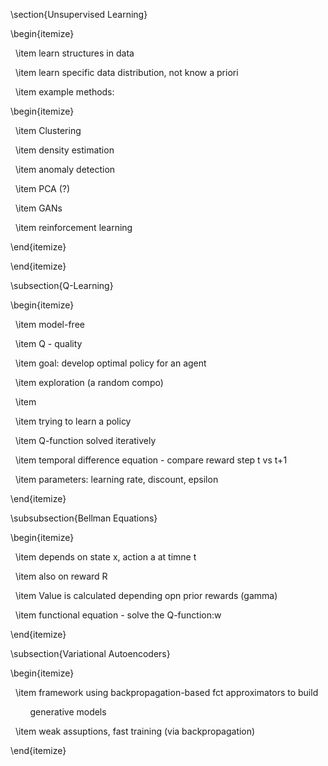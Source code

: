 \section{Unsupervised Learning}

\begin{itemize}

  \item learn structures in data

  \item learn specific data distribution, not know a priori

  \item example methods:

\begin{itemize}

  \item Clustering

  \item density estimation

  \item anomaly detection

  \item PCA (?)

  \item GANs

  \item reinforcement learning

\end{itemize}

\end{itemize}

\subsection{Q-Learning}

\begin{itemize}

  \item model-free

  \item Q - quality

  \item goal: develop optimal policy for an agent

  \item exploration (a random compo)

  \item 

  \item trying to learn a policy

  \item Q-function solved iteratively

  \item temporal difference equation - compare reward step t vs t+1

  \item parameters: learning rate, discount, epsilon

\end{itemize}

\subsubsection{Bellman Equations}

\begin{itemize}

  \item depends on state x, action a at timne t

  \item also on reward R

  \item Value is calculated depending opn prior rewards (gamma)

  \item functional equation - solve the Q-function:w

\end{itemize}

  

  

\subsection{Variational Autoencoders}

\begin{itemize}

  \item framework using backpropagation-based fct approximators to build

        generative models

  \item weak assuptions, fast training (via backpropagation)

\end{itemize}